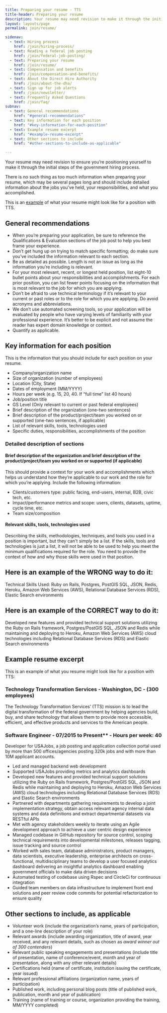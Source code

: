 ```yaml
---
title: Preparing your resume - TTS
title-header: Preparing your resume
description: Your resume may need revision to make it through the initial steps of the government hiring process. Here are some general recommendations.
layout: layouts/page
permalink: join/resume/

sidenav:
  - text: Hiring process
    href: /join/hiring-process/
  - text: Reading a federal job posting
    href: /join/federal-job-posting/
  - text: Preparing your resume
    href: /join/resume/
  - text: Compensation and benefits
    href: /join/compensation-and-benefits/
  - text: About the Direct Hire Authority
    href: /join/about-the-dha/
  - text: Sign up for job alerts
    href: /join/newsletter/
  - text: Frequently Asked Questions
    href: /join/faq/
subnav:
  - text: General recommendations
    href: "#general-recommendations"
  - text: Key information for each position
    href: "#key-information-for-each-position"
  - text: Example resume excerpt
    href: "#example-resume-excerpt"
  - text: Other sections to include
    href: "#other-sections-to-include-as-applicable"

---
```



Your resume may need revision to ensure you’re positioning yourself to make it through the initial steps of the government hiring process.

There is no such thing as too much information when preparing your resume, which may be several pages long and should include detailed information about the jobs you’ve held, your responsibilities, and what you accomplished.

This is an [example](https://handbook.18f.gov/resume/) of what your resume might look like for a position with TTS.

## General recommendations

-   When you’re preparing your application, be sure to reference the Qualifications & Evaluation sections of the job post to help you best frame your experience.
-   Don’t get hung up on trying to match specific formatting; do make sure you’ve included the information relevant to each section.
-   Be as detailed as possible. Length is not an issue as long as the information you’re including is relevant.
-   For your most relevant, recent, or longest held position, list eight-10 bullet points about your responsibilities and accomplishments. For each prior position, you can list fewer points focusing on the information that is most relevant to the job for which you are applying.
-   Don’t be afraid to use technical terminology if it’s relevant to your current or past roles or to the role for which you are applying. Do avoid acronyms and abbreviations.
-   We don’t use automated screening tools, so your application will be evaluated by people who have varying levels of familiarity with your professional experience. It’s better to be explicit and not assume the reader has expert domain knowledge or context.
-   Quantify as applicable.

## Key information for each position

This is the information that you should include for each position on your resume.

-   Company/organization name
-   Size of organization (number of employees)
-   Location (City, State)
-   Dates of employment (MM/YYYY)
-   Hours per week (e.g. 15, 20, 40. If “full time” list 40 hours)
-   Job/position title
-   GS Level (Only relevant to current or past federal employees)
-   Brief description of the organization (one-two sentences)
-   Brief description of the product/project/team you worked on or supported (one-two sentences, if applicable)
-   List of relevant skills, tools, technologies used
-   Specific duties, responsibilities, accomplishments of the position

### Detailed description of sections

#### Brief description of the organization and brief description of the product/project/team you worked on or supported (if applicable)

This should provide a context for your work and accomplishments which helps us understand how they’re applicable to our work and the role for which you’re applying. Include the following information:

-   Clients/customers type: public facing, end-users, internal, B2B, civic tech, etc.
-   Impact/performance metrics and scope: users, clients, datasets, uptime, cycle time, etc.
-   Team size/composition

#### Relevant skills, tools, technologies used

Describing the skills, methodologies, techniques, and tools you used in a position is important, but they can't simply be a list. If the skills, tools and technologies is just a list, it will not be able to be used to help you meet the minimum qualifications required for the role. You need to provide the context of how and why those skills were used in that position.

<aside class="usa-alert usa-alert-info padding-left-2">
  <div class="usa-alert-body">
    <h2 class="usa-alert-heading">Here is an example of the <strong>WRONG</strong> way to do it:</h2>
    <p class="usa-alert-text" markdown="1">
      Technical Skills Used: Ruby on Rails, Postgres, PostGIS SQL, JSON, Redis, Heroku, Amazon Web Services (AWS), Relational Database Services (RDS), Elastic Search environments
    </p>
  </div>
</aside>

<aside class="usa-alert usa-alert-info padding-left-2">
  <div class="usa-alert-body">
    <h2 class="usa-alert-heading">Here is an example of the <strong>CORRECT</strong> way to do it:</h2>
    <p class="usa-alert-text" markdown="1">
      Developed new features and provided technical support solutions utilizing the Ruby on Rails framework, Postgres/PostGIS SQL, JSON and Redis while maintaining and deploying to Heroku, Amazon Web Services (AWS) cloud technologies including Relational Database Services (RDS) and Elastic Search environments
    </p>
  </div>
</aside>

## Example resume excerpt

This is an example of what you resume might look like for a position with TTS:

<aside class="usa-alert usa-alert-info padding-left-2">
  <div class="usa-alert-body">
    <h3 class="usa-alert-heading">Technology Transformation Services - Washington, DC - (300 employees)</h3>
    <p class="usa-alert-text" markdown="1">
       The Technology Transformation Services’ (TTS) mission is to lead the digital transformation of the federal government by helping agencies build, buy, and share technology that allows them to provide more accessible, efficient, and effective products and services to the American people.
    </p>
    <h3>Software Engineer - 07/2015 to Present** - Hours per week: 40</h3>
    <p>Developer for USAJobs, a job posting and application collection portal used by more than 500 offices/agencies posting 320k jobs and with more than 10M applicant accounts.</p>
    <ul>
      <li>Led and managed backend web development</li>
      <li>Supported USAJobs providing metrics and analytics dashboards</li>
      <li>Developed new features and provided technical support solutions utilizing the Ruby on Rails framework, Postgres/PostGIS SQL, JSON and Redis while maintaining and deploying to Heroku, Amazon Web Services (AWS) cloud technologies including Relational Database Services (RDS) and Elastic Search environments</li>
      <li>Partnered with departments gathering requirements to develop a joint implementation strategy, obtain access relevant agency internal data systems and data definitions and extract departmental datasets via RESTful APIs</li>
      <li>Met with agency stakeholders weekly to iterate using an Agile development approach to achieve a user centric design experience</li>
      <li>Managed codebase in GitHub repository for source control, scoping technical requirements into developmental milestones, releases tagging, issue tracking and source control</li>
      <li>Worked with sales team, database administrators, product managers, data scientists, executive leadership, enterprise architects on cross-functional, multidisciplinary teams to develop a user focused analytics dashboard delivering an insightful analytics dashboard enabling government officials to make data driven decisions</li>
      <li>Automated testing of codebase using Rspec and CircleCi for continuous integration</li>
      <li>Guided team members on data infrastructure to implement front end solutions and peer review code commits for potential refactorization to ensure quality</li>
    </ul>
  </div>
</aside>


## Other sections to include, as applicable

-   Volunteer work (include the organization’s name, years of participation, and a one-line description of your role)
-   Relevant awards (include awarding organization, title of award, year received, and any relevant details, such as chosen as *award winner out of 300 contenders*)
-   Relevant public speaking engagements and presentations (include title of presentation, name of conference/event, month and year of presentation, along with any other relevant details)
-   Certifications held (name of certificate, institution issuing the certificate, year issued)
-   Relevant professional affiliations (organization name, years of participation)
-   Published work, including personal blog posts (title of published work, publication, month and year of publication)
-   Training (name of training or course, organization providing the training, MM/YYYY completed)
